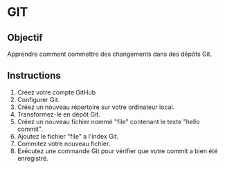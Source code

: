 # GIT 

## Objectif
Apprendre comment commettre des changements dans des dépôts Git.

## Instructions

1. Créez votre compte GitHub
2. Configurer Git.
3. Créez un nouveau répertoire sur votre ordinateur local.
4. Transformez-le en dépôt Git.
5. Créez un nouveau fichier nommé "file" contenant le texte "hello commit".
6. Ajoutez le fichier "file" a l'index Git.
7. Commitez votre nouveau fichier.
8. Exécutez une commande Git pour vérifier que votre commit a bien été enregistré.
